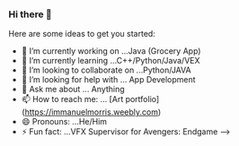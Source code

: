 ### Hi there 👋



Here are some ideas to get you started:

- 🔭 I’m currently working on ...Java (Grocery App)
- 🌱 I’m currently learning ...C++/Python/Java/VEX
- 👯 I’m looking to collaborate on ...Python/JAVA
- 🤔 I’m looking for help with ... App Development
- 💬 Ask me about ... Anything
- 📫 How to reach me: ... [Art portfolio] (https://immanuelmorris.weebly.com)
- 😄 Pronouns: ...He/Him
- ⚡ Fun fact: ...VFX Supervisor for Avengers: Endgame
-->
